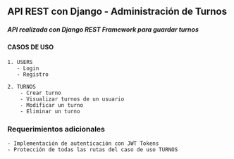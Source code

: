 ## API REST con Django - Administración de Turnos

##### API realizada con Django REST Framework para guardar turnos

#### CASOS DE USO
    1. USERS
       - Login
       - Registro
    
    2. TURNOS
        - Crear turno
        - Visualizar turnos de un usuario
        - Modificar un turno
        - Eliminar un turno

### Requerimientos adicionales
    - Implementación de autenticación con JWT Tokens
    - Protección de todas las rutas del caso de uso TURNOS
